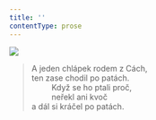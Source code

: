 ```yaml
---
title: ''
contentType: prose
---
```


![](../Images/074.jpg)

> A jeden chlápek rodem z Cách,  
> ten zase chodil po patách.  
>          Když se ho ptali proč,  
>          neřekl ani kvoč  
> a dál si kráčel po patách.

